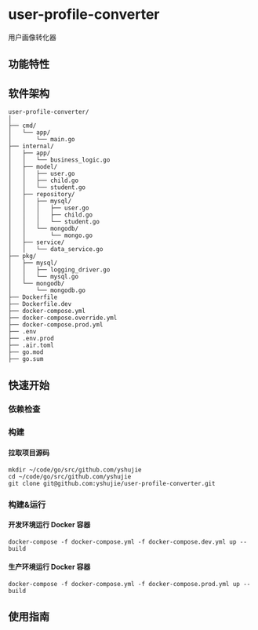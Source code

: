 # user-profile-converter

用户画像转化器

## 功能特性

## 软件架构
```
user-profile-converter/
│
├── cmd/
│   └── app/
│       └── main.go
├── internal/
│   ├── app/
│   │   └── business_logic.go
│   ├── model/
│   │   ├── user.go
│   │   ├── child.go
│   │   └── student.go
│   ├── repository/
│   │   ├── mysql/
│   │   │   ├── user.go
│   │   │   ├── child.go
│   │   │   └── student.go
│   │   └── mongodb/
│   │       └── mongo.go
│   ├── service/
│   │   └── data_service.go
├── pkg/
│   ├── mysql/
│   │   ├── logging_driver.go
│   │   └── mysql.go
│   └── mongodb/
│       └── mongodb.go
├── Dockerfile
├── Dockerfile.dev
├── docker-compose.yml
├── docker-compose.override.yml
├── docker-compose.prod.yml
├── .env
├── .env.prod
├── .air.toml
├── go.mod
├── go.sum
```

## 快速开始

### 依赖检查

### 构建

#### 拉取项目源码
```
mkdir ~/code/go/src/github.com/yshujie
cd ~/code/go/src/github.com/yshujie
git clone git@github.com:yshujie/user-profile-converter.git
```

### 构建&运行

#### 开发环境运行 Docker 容器
```
docker-compose -f docker-compose.yml -f docker-compose.dev.yml up --build
```

#### 生产环境运行 Docker 容器
```
docker-compose -f docker-compose.yml -f docker-compose.prod.yml up --build
```

## 使用指南
